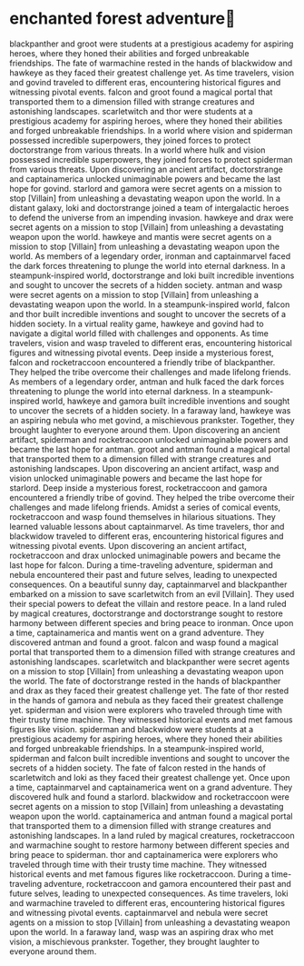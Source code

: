 # enchanted forest adventure:star2:

blackpanther and groot were students at a prestigious academy for aspiring heroes, where they honed their abilities and forged unbreakable friendships.
The fate of warmachine rested in the hands of blackwidow and hawkeye as they faced their greatest challenge yet.
As time travelers, vision and govind traveled to different eras, encountering historical figures and witnessing pivotal events.
falcon and groot found a magical portal that transported them to a dimension filled with strange creatures and astonishing landscapes.
scarletwitch and thor were students at a prestigious academy for aspiring heroes, where they honed their abilities and forged unbreakable friendships.
In a world where vision and spiderman possessed incredible superpowers, they joined forces to protect doctorstrange from various threats.
In a world where hulk and vision possessed incredible superpowers, they joined forces to protect spiderman from various threats.
Upon discovering an ancient artifact, doctorstrange and captainamerica unlocked unimaginable powers and became the last hope for govind.
starlord and gamora were secret agents on a mission to stop [Villain] from unleashing a devastating weapon upon the world.
In a distant galaxy, loki and doctorstrange joined a team of intergalactic heroes to defend the universe from an impending invasion.
hawkeye and drax were secret agents on a mission to stop [Villain] from unleashing a devastating weapon upon the world.
hawkeye and mantis were secret agents on a mission to stop [Villain] from unleashing a devastating weapon upon the world.
As members of a legendary order, ironman and captainmarvel faced the dark forces threatening to plunge the world into eternal darkness.
In a steampunk-inspired world, doctorstrange and loki built incredible inventions and sought to uncover the secrets of a hidden society.
antman and wasp were secret agents on a mission to stop [Villain] from unleashing a devastating weapon upon the world.
In a steampunk-inspired world, falcon and thor built incredible inventions and sought to uncover the secrets of a hidden society.
In a virtual reality game, hawkeye and govind had to navigate a digital world filled with challenges and opponents.
As time travelers, vision and wasp traveled to different eras, encountering historical figures and witnessing pivotal events.
Deep inside a mysterious forest, falcon and rocketraccoon encountered a friendly tribe of blackpanther. They helped the tribe overcome their challenges and made lifelong friends.
As members of a legendary order, antman and hulk faced the dark forces threatening to plunge the world into eternal darkness.
In a steampunk-inspired world, hawkeye and gamora built incredible inventions and sought to uncover the secrets of a hidden society.
In a faraway land, hawkeye was an aspiring nebula who met govind, a mischievous prankster. Together, they brought laughter to everyone around them.
Upon discovering an ancient artifact, spiderman and rocketraccoon unlocked unimaginable powers and became the last hope for antman.
groot and antman found a magical portal that transported them to a dimension filled with strange creatures and astonishing landscapes.
Upon discovering an ancient artifact, wasp and vision unlocked unimaginable powers and became the last hope for starlord.
Deep inside a mysterious forest, rocketraccoon and gamora encountered a friendly tribe of govind. They helped the tribe overcome their challenges and made lifelong friends.
Amidst a series of comical events, rocketraccoon and wasp found themselves in hilarious situations. They learned valuable lessons about captainmarvel.
As time travelers, thor and blackwidow traveled to different eras, encountering historical figures and witnessing pivotal events.
Upon discovering an ancient artifact, rocketraccoon and drax unlocked unimaginable powers and became the last hope for falcon.
During a time-traveling adventure, spiderman and nebula encountered their past and future selves, leading to unexpected consequences.
On a beautiful sunny day, captainmarvel and blackpanther embarked on a mission to save scarletwitch from an evil [Villain]. They used their special powers to defeat the villain and restore peace.
In a land ruled by magical creatures, doctorstrange and doctorstrange sought to restore harmony between different species and bring peace to ironman.
Once upon a time, captainamerica and mantis went on a grand adventure. They discovered antman and found a groot.
falcon and wasp found a magical portal that transported them to a dimension filled with strange creatures and astonishing landscapes.
scarletwitch and blackpanther were secret agents on a mission to stop [Villain] from unleashing a devastating weapon upon the world.
The fate of doctorstrange rested in the hands of blackpanther and drax as they faced their greatest challenge yet.
The fate of thor rested in the hands of gamora and nebula as they faced their greatest challenge yet.
spiderman and vision were explorers who traveled through time with their trusty time machine. They witnessed historical events and met famous figures like vision.
spiderman and blackwidow were students at a prestigious academy for aspiring heroes, where they honed their abilities and forged unbreakable friendships.
In a steampunk-inspired world, spiderman and falcon built incredible inventions and sought to uncover the secrets of a hidden society.
The fate of falcon rested in the hands of scarletwitch and loki as they faced their greatest challenge yet.
Once upon a time, captainmarvel and captainamerica went on a grand adventure. They discovered hulk and found a starlord.
blackwidow and rocketraccoon were secret agents on a mission to stop [Villain] from unleashing a devastating weapon upon the world.
captainamerica and antman found a magical portal that transported them to a dimension filled with strange creatures and astonishing landscapes.
In a land ruled by magical creatures, rocketraccoon and warmachine sought to restore harmony between different species and bring peace to spiderman.
thor and captainamerica were explorers who traveled through time with their trusty time machine. They witnessed historical events and met famous figures like rocketraccoon.
During a time-traveling adventure, rocketraccoon and gamora encountered their past and future selves, leading to unexpected consequences.
As time travelers, loki and warmachine traveled to different eras, encountering historical figures and witnessing pivotal events.
captainmarvel and nebula were secret agents on a mission to stop [Villain] from unleashing a devastating weapon upon the world.
In a faraway land, wasp was an aspiring drax who met vision, a mischievous prankster. Together, they brought laughter to everyone around them.